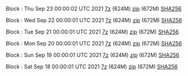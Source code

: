 Block : Thu Sep 23 00:00:02 UTC 2021 [7z](https://transfer.sh/7u9ltz/bootstrap.dat.20210923.7z) (624M) [zip](https://transfer.sh/tUHduT/bootstrap.dat.20210923.zip) (672M) [SHA256](https://transfer.sh/locejj/sha256.txt)

Block : Wed Sep 22 00:00:01 UTC 2021 [7z](https://transfer.sh/x1FHCm/bootstrap.dat.20210922.7z) (624M) [zip](https://transfer.sh/n6fPue/bootstrap.dat.20210922.zip) (672M) [SHA256](https://transfer.sh/j5URQl/sha256.txt)

Block : Tue Sep 21 00:00:01 UTC 2021 [7z](https://transfer.sh/Q5Ifln/bootstrap.dat.20210921.7z) (624M) [zip](https://transfer.sh/DyoFlL/bootstrap.dat.20210921.zip) (672M) [SHA256](https://transfer.sh/uSTrTx/sha256.txt)

Block : Mon Sep 20 00:00:01 UTC 2021 [7z](https://transfer.sh/ukceTA/bootstrap.dat.20210920.7z) (624M) [zip](https://transfer.sh/8s9IBK/bootstrap.dat.20210920.zip) (672M) [SHA256](https://transfer.sh/vYVrc4/sha256.txt)

Block : Sun Sep 19 00:00:01 UTC 2021 [7z](https://transfer.sh/T0OHsF/bootstrap.dat.20210919.7z) (624M) [zip](https://transfer.sh/a6wBpR/bootstrap.dat.20210919.zip) (672M) [SHA256](https://transfer.sh/SkDpLo/sha256.txt)

Block : Sat Sep 18 00:00:01 UTC 2021 [7z](https://transfer.sh/86bPPh/bootstrap.dat.20210918.7z) (624M) [zip](https://transfer.sh/mqwwGl/bootstrap.dat.20210918.zip) (672M) [SHA256](https://transfer.sh/JPGaWk/sha256.txt)
